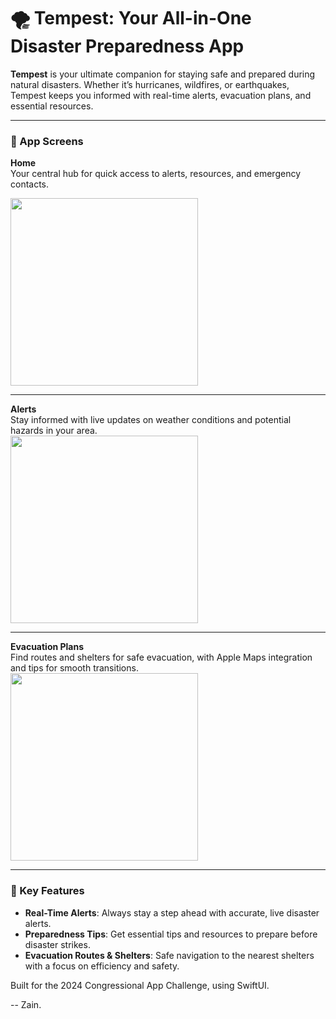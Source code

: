 # 🌪️ Tempest: Your All-in-One Disaster Preparedness App

**Tempest** is your ultimate companion for staying safe and prepared during natural disasters. Whether it’s hurricanes, wildfires, or earthquakes, Tempest keeps you informed with real-time alerts, evacuation plans, and essential resources.

---

### 📱 App Screens

**Home**  
Your central hub for quick access to alerts, resources, and emergency contacts.  

<img src="https://github.com/user-attachments/assets/858f3d69-a292-49d0-9995-737923fb55d3" width="300">

---

**Alerts**  
Stay informed with live updates on weather conditions and potential hazards in your area.  
<img src="https://github.com/user-attachments/assets/f185ac23-e86e-4238-ad97-0accd2687c30" width="300">

---

**Evacuation Plans**  
Find routes and shelters for safe evacuation, with Apple Maps integration and tips for smooth transitions.  
<img src="https://github.com/user-attachments/assets/98aad03e-4549-4db2-aaa5-ff7c286ec5b1" width="300">

---

### 🌟 Key Features
- **Real-Time Alerts**: Always stay a step ahead with accurate, live disaster alerts.
- **Preparedness Tips**: Get essential tips and resources to prepare before disaster strikes.
- **Evacuation Routes & Shelters**: Safe navigation to the nearest shelters with a focus on efficiency and safety.



 Built for the 2024 Congressional App Challenge, using SwiftUI.

-- Zain. 


